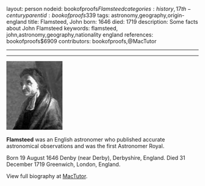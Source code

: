 layout: person
nodeid: bookofproofs$Flamsteed
categories: history,17th-century
parentid: bookofproofs$339
tags: astronomy,geography,origin-england
title: Flamsteed, John
born: 1646
died: 1719
description: Some facts about John Flamsteed
keywords: flamsteed, john,astronomy,geography,nationality england
references: bookofproofs$6909
contributors: bookofproofs,@MacTutor

---


---

![Flamsteed.jpg](https://github.com/bookofproofs/bookofproofs.github.io/blob/main/_sources/_assets/images/portraits/Flamsteed.jpg?raw=true)

**Flamsteed** was an English astronomer who published accurate astronomical observations and was the first Astronomer Royal.

Born 19 August 1646 Denby (near Derby), Derbyshire, England. Died 31 December 1719 Greenwich, London, England.


View full biography at [MacTutor](https://mathshistory.st-andrews.ac.uk/Biographies/Flamsteed/).